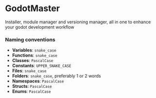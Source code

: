 # GodotMaster
Installer, module manager and versioning manager, all in one to enhance your godot development workflow 

### Naming conventions

- **Variables**: `snake_case`
- **Functions**: `snake_case`
- **Classes**: `PascalCase`
- **Constants**: `UPPER_SNAKE_CASE`
- **Files**: `snake_case`
- **Folders**: `snake_case`, preferably 1 or 2 words
- **Namespaces**: `PascalCase`
- **Structs**: `PascalCase`
- **Enums**: `PascalCase`

